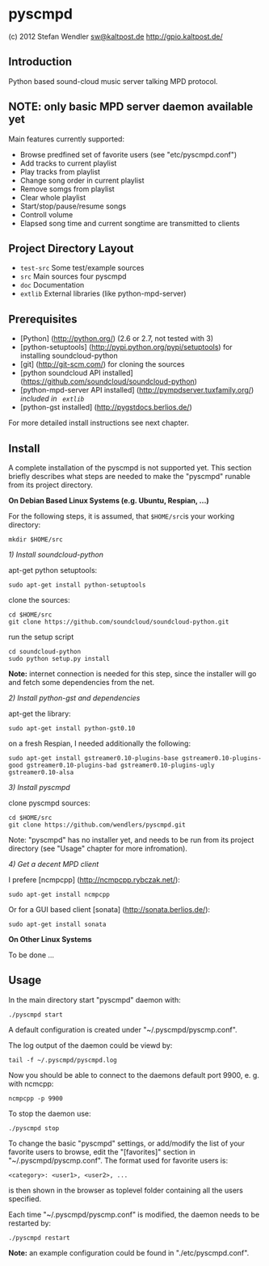 pyscmpd
========

(c) 2012 Stefan Wendler
sw@kaltpost.de
http://gpio.kaltpost.de/


Introduction
------------

Python based sound-cloud music server talking MPD protocol.


NOTE: only basic MPD server daemon available yet
------------------------------------------------

Main features currently supported:

* Browse predfined set of favorite users (see "etc/pyscmpd.conf")
* Add tracks to current playlist
* Play tracks from playlist
* Change song order in current playlist
* Remove somgs from playlist
* Clear whole playlist
* Start/stop/pause/resume songs
* Controll volume
* Elapsed song time and current songtime are transmitted to clients


Project Directory Layout
------------------------

 * `test-src`		Some test/example sources
 * `src`		Main sources four pyscmpd
 * `doc`		Documentation
 * `extlib`		External libraries (like python-mpd-server)


Prerequisites
-------------

* [Python] (http://python.org/) (2.6 or 2.7, not tested with 3)
* [python-setuptools] (http://pypi.python.org/pypi/setuptools) for installing soundcloud-python
* [git] (http://git-scm.com/) for cloning the sources
* [python soundcloud API installed] (https://github.com/soundcloud/soundcloud-python) 
* [python-mpd-server API installed] (http://pympdserver.tuxfamily.org/) *included in ` extlib`*
* [python-gst installed] (http://pygstdocs.berlios.de/)

For more detailed install instructions see next chapter.

Install
-------

A complete installation of the pyscmpd is not supported yet. This section briefly describes what steps 
are needed to make the "pyscmpd" runable from its project directory. 

__On Debian Based Linux Systems (e.g. Ubuntu, Respian, ...)__

For the following steps, it is assumed, that `$HOME/src`is your working directory:

	mkdir $HOME/src

*1) Install soundcloud-python*

apt-get python setuptools:

	sudo apt-get install python-setuptools

clone the sources:

	cd $HOME/src
	git clone https://github.com/soundcloud/soundcloud-python.git
	
run the setup script

	cd soundcloud-python
	sudo python setup.py install
	
__Note:__ internet connection is needed for this step, since the installer will go and fetch some dependencies from the net. 	

*2) Install python-gst and dependencies*

apt-get the library:

	sudo apt-get install python-gst0.10 

on a fresh Respian, I needed additionally the following:

	sudo apt-get install gstreamer0.10-plugins-base gstreamer0.10-plugins-good gstreamer0.10-plugins-bad gstreamer0.10-plugins-ugly gstreamer0.10-alsa 
	
*3) Install pyscmpd*

clone pyscmpd sources:

	cd $HOME/src
	git clone https://github.com/wendlers/pyscmpd.git 
	
Note: "pyscmpd" has no installer yet, and needs to be run from its project directory 
(see "Usage" chapter for more infromation).

*4) Get a decent MPD client*

I prefere [ncmpcpp] (http://ncmpcpp.rybczak.net/):

	sudo apt-get install ncmpcpp
	
Or for a GUI based client [sonata] (http://sonata.berlios.de/):

	sudo apt-get install sonata
	
__On Other Linux Systems__

To be done ...


Usage
-----

In the main directory start "pyscmpd" daemon with:

	./pyscmpd start

A default configuration is created under "~/.pyscmpd/pyscmp.conf". 

The log output of the daemon could be viewd by:

	tail -f ~/.pyscmpd/pyscmpd.log

Now you should be able to connect to the daemons default port 9900, e. g. with ncmcpp:

	ncmpcpp -p 9900

To stop the daemon use:

	./pyscmpd stop

To change the basic "pyscmpd" settings, or add/modify the list of your favorite 
users to browse, edit the "[favorites]" section in "~/.pyscmpd/pyscmp.conf". The
format used for favorite users is:

	 
	<category>: <user1>, <user2>, ...

<category> is then shown in the browser as toplevel folder containing all the users
specified. 

Each time "~/.pyscmpd/pyscmp.conf" is modified, the daemon needs to be restarted by:

	./pyscmpd restart

__Note:__ an example configuration could be found in "./etc/pyscmpd.conf".
